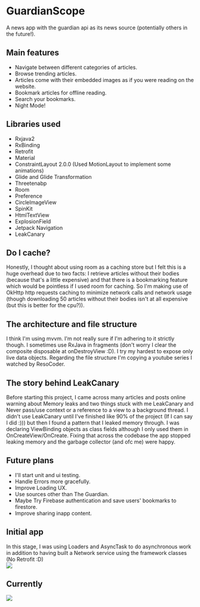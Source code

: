 # GuardianScope
A news app with the guardian api as its news source (potentially others in the future!).

## Main features
- Navigate between different categories of articles. 
- Browse trending articles.
- Articles come with their embedded images as if you were reading on the website.
- Bookmark articles for offline reading.
- Search your bookmarks.
- Night Mode!

## Libraries used
- Rxjava2
- RxBinding
- Retrofit
- Material 
- ConstraintLayout 2.0.0 (Used MotionLayout to implement some animations)
- Glide and Glide Transformation
- Threetenabp
- Room 
- Preference
- CircleImageView
- SpinKit
- HtmlTextView
- ExplosionField
- Jetpack Navigation
- LeakCanary

## Do I cache?
Honestly, I thought about using room as a caching store but I felt this is a huge overhead due to two facts:
I retrieve articles without their bodies (because that's a little expensive) and that there is a bookmarking feature
which would be pointless if I used room for caching. So I'm making use of OkHttp http requests caching to minimize
network calls and network usage (though downloading 50 articles without their bodies isn't at all expensive
(but this is better for the cpu?)).

## The architecture and file structure
I think I'm using mvvm. I'm not really sure if I'm adhering to it strictly though. I sometimes use RxJava in fragments (don't worry I clear the composite disposable at onDestroyView :D). I try my hardest to expose only live data objects. Regarding the file structure I'm copying a youtube series I watched by ResoCoder.

## The story behind LeakCanary
Before starting this project, I came across many articles and posts online warning about Memory leaks
and two things stuck with me LeakCanary and Never pass/use context or a reference to a view to a background thread.
I didn't use LeakCanary until I've finished like 90% of the project (If I can say I did :)))
but then I found a pattern that I leaked memory through. I was declaring ViewBinding objects as class fields
although I only used them in OnCreateView/OnCreate. Fixing that across the codebase the app stopped leaking memory
and the garbage collector (and ofc me) were happy.

## Future plans
- I'll start unit and ui testing. 
- Handle Errors more gracefully.
- Improve Loading UX.
- Use sources other than The Guardian.
- Maybe Try Firebase authentication and save users' bookmarks to firestore.
- Improve sharing inapp content.

## Initial app
In this stage, I was using Loaders and AsyncTask to do asynchronous work in addition to having built a Network service using the framework classes (No Retrofit :D) 
</br>
<img src="https://github.com/ahmdaeyz/GuardianScope/blob/master/guardianScope_demo.gif"/>

## Currently 
<img src="https://github.com/ahmdaeyz/GuardianScope/blob/master/guardianScope_latest_demo.gif"/>

